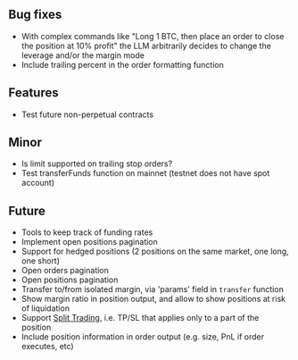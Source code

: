 ## Bug fixes

- With complex commands like "Long 1 BTC, then place an order to close the position at 10% profit" the LLM arbitrarily decides to change the leverage and/or the margin mode
- Include trailing percent in the order formatting function

## Features

- Test future non-perpetual contracts

## Minor

- Is limit supported on trailing stop orders?
- Test transferFunds function on mainnet (testnet does not have spot account)

## Future

- Tools to keep track of funding rates
- Implement open positions pagination
- Support for hedged positions (2 positions on the same market, one long, one short)
- Open orders pagination
- Open positions pagination
- Transfer to/from isolated margin, via 'params' field in `transfer` function
- Show margin ratio in position output, and allow to show positions at risk of liquidation
- Support [Split Trading](https://www.binance.com/en/support/faq/detail/717a9635f035490baffa564e2f19c7c1), i.e. TP/SL that applies only to a part of the position
- Include position information in order output (e.g. size, PnL if order executes, etc)
